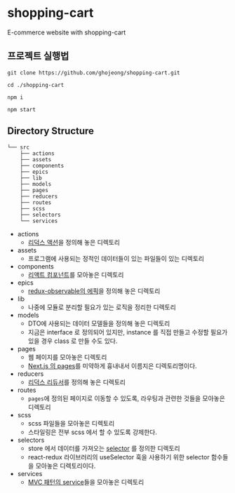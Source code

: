 # shopping-cart

E-commerce website with shopping-cart

## 프로젝트 실행법

`git clone https://github.com/ghojeong/shopping-cart.git`

`cd ./shopping-cart`

`npm i`

`npm start`

## Directory Structure

```
└── src
    ├── actions
    ├── assets
    ├── components
    ├── epics
    ├── lib
    ├── models
    ├── pages
    ├── reducers
    ├── routes
    ├── scss
    ├── selectors
    └── services
```

- actions
  - [리덕스 액션](https://redux.js.org/basics/actions)을 정의해 놓은 디렉토리
- assets
  - 프로그램에 사용되는 정적인 데이터들이 있는 파일들이 있는 디렉토리
- components
  - [리액트 컴포넌트](https://ko.reactjs.org/docs/components-and-props.html)를 모아놓은 디렉토리
- epics
  - [redux-observable의 에픽](https://redux-observable.js.org/docs/basics/Epics.html)을 정의해 놓은 디렉토리
- lib
  - 나중에 모듈로 분리할 필요가 있는 로직을 정리한 디렉토리
- models
  - DTO에 사용되는 데이터 모델들을 정의해 놓은 디렉토리
  - 지금은 interface 로 정의되어 있지만, instance 를 직접 만들고 수정할 필요가 있을 경우 class 로 만들 수도 있다.
- pages
  - 웹 페이지를 모아놓은 디렉토리
  - [Next.js 의 pages](https://nextjs.org/docs/basic-features/pages)를 미약하게 흉내내서 이름지은 디렉토리명이다.
- reducers
  - [리덕스 리듀서](https://redux.js.org/basics/reducers)를 정의해 놓은 디렉토리
- routes
  - `pages`에 정의된 페이지로 이동할 수 있도록, 라우팅과 관련한 것들을 모아놓은 디렉토리
- scss
  - scss 파일들을 모아놓은 디렉토리
  - 스타일링은 전부 scss 에서 할 수 있도록 강제한다.
- selectors
  - store 에서 데이터를 가져오는 [selector](https://react-redux.js.org/next/api/hooks#useselector) 를 정의한 디렉토리
  - react-redux 라이브러리의 useSelector 훅을 사용하기 위한 selector 함수들을 모아놓은 디렉토리이다.
- services
  - [MVC 패턴의 service](https://pjh3749.tistory.com/89)들을 모아놓은 디렉토리
